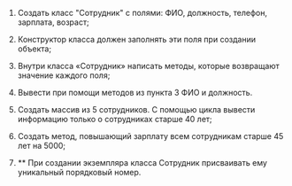 1. Создать класс "Сотрудник" с полями: ФИО,
должность, телефон, зарплата, возраст;

2. Конструктор класса должен заполнять эти поля при создании
объекта;

3. Внутри класса «Сотрудник» написать методы, которые
возвращают значение каждого поля;

4. Вывести при помощи методов из пункта 3 ФИО и должность.

5. Создать массив из 5 сотрудников. С помощью цикла вывести
информацию только о сотрудниках старше 40 лет;

6. Создать метод, повышающий зарплату всем сотрудникам старше 45 лет на 5000;

7. ** При создании экземпляра класса Сотрудник присваивать 
ему уникальный порядковый номер.